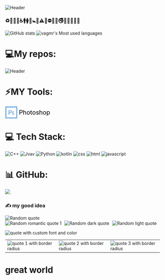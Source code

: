 ![Header](https://capsule-render.vercel.app/api?type=Waving&color=timeGradient&height=200&animation=fadeIn&section=header&text=Hi-i-m-vagmr&fontSize=35)
### ♻🏧🚮🚰♿🚹🚺🚻🚼🚾⚠🚸⛔🚫🚳🚭🚯🚱🚷🔞💈
![GitHub stats](https://github-readme-stats.vercel.app/api?username=vagmr&show_icons=true&theme=gruvbox&count_private=true&hide=stars,commits,prs,issues,contribs)
![vagmr's Most used languages](https://github-readme-stats.vercel.app/api/top-langs/?username=vagmr&layout=compact&langs_count=9&count_private=true)
 # 💻My repos:
 ![Header](https://capsule-render.vercel.app/api?type=Waving&color=timeGradient&height=200&animation=fadeIn&section=header&text=nothing-repos&fontSize=35)
# ⚡MY Tools:
<a href="https://www.photoshop.com/en" target="_blank" rel="noreferrer"
        style="text-decoration: none; color:black; display: flex; align-items: center;">
        <img src="https://raw.githubusercontent.com/devicons/devicon/master/icons/photoshop/photoshop-line.svg"
            alt="photoshop" width="40" height="40" style="margin-right: 5px;" />
        <span style="font-size: 20px;">Photoshop</span>
    </a>
# 💻 Tech Stack:
![C++](https://img.shields.io/badge/c++-%2300599C.svg?style=for-the-badge&logo=c%2B%2B&logoColor=white) ![Jvav](https://img.shields.io/badge/Jvav-%232C2D72.svg?style=for-the-badge&logo=lua&logoColor=white) ![Python](https://img.shields.io/badge/python-%232C2D72.svg?style=for-the-badge&logo=lua&logoColor=white) ![kotlin](https://img.shields.io/badge/kotlin-%232C2D72.svg?style=for-the-badge&logo=lua&logoColor=black) ![css](https://img.shields.io/badge/css-%232C2D72.svg?style=for-the-badge&logo=lua&logoColor=green) ![html](https://img.shields.io/badge/html-%232C2D72.svg?style=for-the-badge&logo=dependabot&logoColor=red) ![javascript](https://img.shields.io/badge/javascript-%232C2D72.svg?style=for-the-badge&logo=superuser&logoColor=yellow)
# 📊 GitHub:
![](https://github-readme-streak-stats.herokuapp.com/?user=vagmr&theme=dark&hide_border=false)<br/>
### ✍️ my good idea
<img src="https://quotes-github-readme.vercel.app/api?type=horizontal&theme=dark" alt="Random quote" />
<div style="display:flex;">
  <img src="https://quotes-github-readme.vercel.app/api?type=square&theme=pink" alt="Random romantic quote 1" style="margin-right:10px;" />
  <img src="https://quotes-github-readme.vercel.app/api?type=square&theme=dark" alt="Random dark quote" style="margin-right:10px;" />
  <img src="https://quotes-github-readme.vercel.app/api?type=square&theme=light" alt="Random light quote" />
</div>



![quote with custom font and color](https://quotes-github-readme.vercel.app/api?type=horizontal&theme=default&quote=花开花落，岁月如梭。&font-family=Lobster&text-color=crimson)

| | | |
|-|-|-|
|![quote 1 with border radius](https://quotes-github-readme.vercel.app/api?type=horizontal&theme=default&quote=家是温暖的港湾，在这里，我们相互倚靠，伴随着欢声笑语，走过人生的每一个阶段。&border-radius=10px)|![quote 2 with border radius](https://quotes-github-readme.vercel.app/api?type=horizontal&theme=default&quote=音乐是我心中最热烈的激情，跟随它的节奏，我可以释放出全部的活力和激情。&border-radius=10px)|![quote 3 with border radius](https://quotes-github-readme.vercel.app/api?type=horizontal&theme=default&quote=有时候，孤独是一种美好，它让我们可以静下心来，思考自己和这个世界的意义。&border-radius=10px)|


# great world


